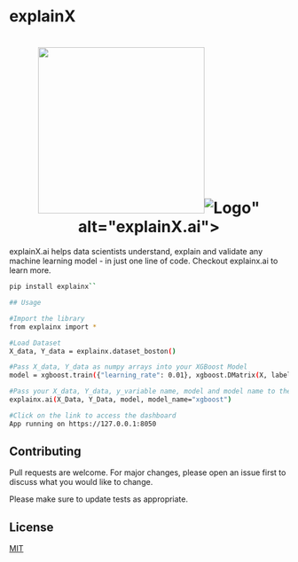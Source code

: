 # explainX
<h1 align="center">
	<img width="300" src="<a href="https://imgbb.com/"><img src="https://i.ibb.co/yY7tfDg/Logo.jpg" alt="Logo" border="0"></a>" alt="explainX.ai"> 
	<br>
</h1>

explainX.ai helps data scientists understand, explain and validate any machine learning model - in just one line of code. Checkout explainx.ai to learn more.


```bash
pip install explainx``

## Usage

#Import the library
from explainx import *

#Load Dataset
X_data, Y_data = explainx.dataset_boston()

#Pass X_data, Y_data as numpy arrays into your XGBoost Model
model = xgboost.train({"learning_rate": 0.01}, xgboost.DMatrix(X, label=Y_data), 100)

#Pass your X_data, Y_data, y_variable name, model and model name to the explainx function
explainx.ai(X_Data, Y_Data, model, model_name="xgboost")

#Click on the link to access the dashboard
App running on https://127.0.0.1:8050
```

## Contributing
Pull requests are welcome. For major changes, please open an issue first to discuss what you would like to change.

Please make sure to update tests as appropriate.

## License
[MIT](https://choosealicense.com/licenses/mit/)
